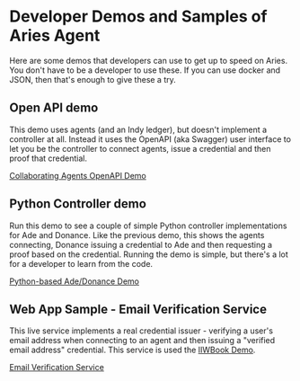 # Developer Demos and Samples of Aries Agent

Here are some demos that developers can use to get up to speed on Aries. You don't have to be a developer to use these. If you can use docker and JSON, then that's enough to give these a try.

## Open API demo

This demo uses agents (and an Indy ledger), but doesn't implement a controller at all. Instead it uses the OpenAPI (aka Swagger) user interface to let you be the controller to connect agents, issue a credential and then proof that credential.

[Collaborating Agents OpenAPI Demo](../../demo/AriesOpenAPIDemo.md)

## Python Controller demo

Run this demo to see a couple of simple Python controller implementations for Ade and Donance. Like the previous demo, this shows the agents connecting, Donance issuing a credential to Ade and then requesting a proof based on the credential. Running the demo is simple, but there's a lot for a developer to learn from the code.

[Python-based Ade/Donance Demo](../../demo/README.md)

## Web App Sample - Email Verification Service

This live service implements a real credential issuer - verifying a user's email address when connecting to an agent and then issuing a "verified email address" credential. This service is used the [IIWBook Demo](https://vonx.io/how_to/iiwbook).

[Email Verification Service](https://github.com/bcgov/indy-email-verification)
